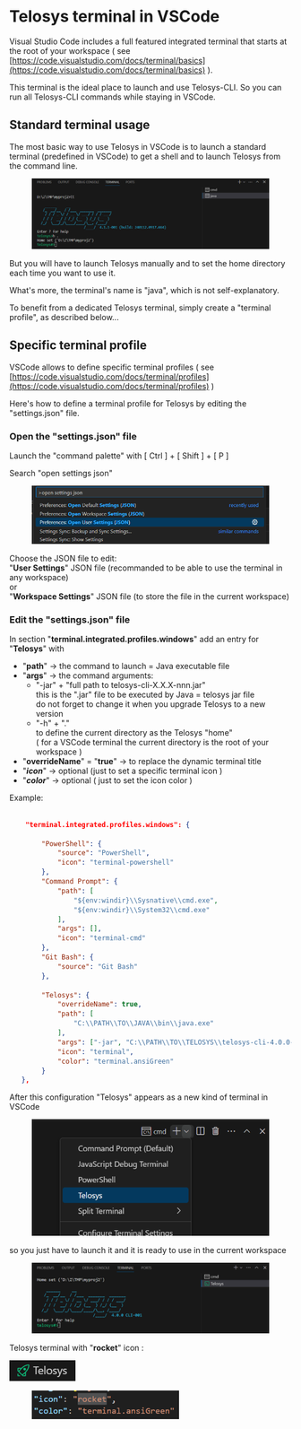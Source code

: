 # Telosys terminal in VSCode



Visual Studio Code includes a full featured integrated terminal that starts at the root of your workspace ( see [https://code.visualstudio.com/docs/terminal/basics](https://code.visualstudio.com/docs/terminal/basics) ).

This terminal is the ideal place to launch and use Telosys-CLI. So you can run all Telosys-CLI commands while staying in VSCode.



## Standard terminal usage&#x20;

The most basic way to use Telosys in VSCode is to launch a standard terminal (predefined in VSCode) to get a shell and to launch Telosys from the command line.

<figure><img src="../.gitbook/assets/image (6) (1).png" alt=""><figcaption></figcaption></figure>

But you will have to launch Telosys manually and to set the home directory each time you want to use it.

What's more, the terminal's name is "java", which is not self-explanatory.

To benefit from a dedicated Telosys terminal, simply create a "terminal profile", as described below...

## Specific terminal profile

VSCode allows to define specific terminal profiles ( see [https://code.visualstudio.com/docs/terminal/profiles](https://code.visualstudio.com/docs/terminal/profiles) )&#x20;

Here's how to define a terminal profile for Telosys by editing the "settings.json" file.

### Open the "settings.json" file

Launch the "command palette" with  \[ Ctrl ]  +  \[ Shift ]  +  \[ P ]

Search "open settings json"&#x20;

<div align="left"><figure><img src="../.gitbook/assets/image (5) (1).png" alt="" width="563"><figcaption></figcaption></figure></div>

Choose the JSON file to edit:\
"**User Settings**" JSON file (recommanded to be able to use the terminal in any workspace)\
or\
"**Workspace Settings**" JSON file (to store the file in the current workspace)

### Edit the "settings.json" file

In section "**terminal.integrated.profiles.windows**" add an entry for "**Telosys**" with&#x20;

* "**path**"  ->  the command to launch = Java executable file&#x20;
* "**args**"  ->  the command arguments:
  * "-jar" +  "full path to telosys-cli-X.X.X-nnn.jar"  \
    this is the ".jar" file to be executed by Java  = telosys jar file\
    do not forget to change it when you upgrade Telosys to a new version&#x20;
  * "-h" + "." \
    to define the current directory as the Telosys "home"\
    ( for a VSCode terminal the current directory is the root of your workspace )
* "**overrideName**" = "**true**"  ->  to replace the dynamic terminal title&#x20;
* "_**icon**_"  ->  optional (just to set a specific terminal icon )
* "_**color**_"  ->  optional ( just to set the icon color )

Example:

```json

    "terminal.integrated.profiles.windows": {

        "PowerShell": {
            "source": "PowerShell",
            "icon": "terminal-powershell"
        },
        "Command Prompt": {
            "path": [
                "${env:windir}\\Sysnative\\cmd.exe",
                "${env:windir}\\System32\\cmd.exe"
            ],
            "args": [],
            "icon": "terminal-cmd"
        },
        "Git Bash": {
            "source": "Git Bash"
        },

        "Telosys": {
            "overrideName": true,
            "path": [
                "C:\\PATH\\TO\\JAVA\\bin\\java.exe"
            ],
            "args": ["-jar", "C:\\PATH\\TO\\TELOSYS\\telosys-cli-4.0.0-001.jar", "-h", "."],
            "icon": "terminal",
            "color": "terminal.ansiGreen"
        }
   },


```



After this configuration "Telosys" appears as a new kind of terminal in VSCode&#x20;

<div align="left"><figure><img src="../.gitbook/assets/image (6).png" alt="" width="446"><figcaption></figcaption></figure></div>

so you just have to launch it and it is ready to use in the current workspace

<div align="left"><figure><img src="../.gitbook/assets/image (1) (1).png" alt=""><figcaption></figcaption></figure></div>

Telosys terminal with "**rocket**" icon :&#x20;

![](<../.gitbook/assets/image (7).png>)&#x20;

<div align="left"><figure><img src="../.gitbook/assets/image (8).png" alt="" width="263"><figcaption></figcaption></figure></div>

